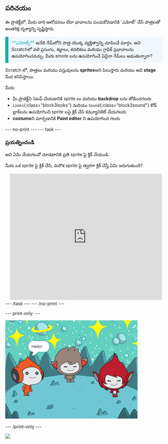 ## పరిచయం

ఈ ప్రాజెక్ట్‌లో, మీరు వారి ఆలోచనలు లేదా భావాలను పంచుకోవడానికి 'ఎమోట్' చేసే పాత్రలతో అంతరిక్ష దృశ్యాన్ని సృష్టిస్తారు.

<p style="border-left: solid; border-width:10px; border-color: #0faeb0; background-color: aliceblue; padding: 10px;">
<span style="color: #0faeb0">**ఎమోట్స్**</span> అనేది గేమ్‌లోని పాత్ర యొక్క వ్యక్తిత్వాన్ని చూపించే మార్గం. అవి Scratchలో వలె ప్రసంగం, శబ్దాలు, కదలికలు మరియు గ్రాఫిక్ ప్రభావాలను ఉపయోగించవచ్చు. మీరు emote లను ఉపయోగించే ఏదైనా గేమ్‌లు ఆడుతున్నారా?
</p>

Scratch లో, పాత్రలు మరియు వస్తువులను **sprites**అని పిలుస్తారు మరియు అవి **stage** మీద కనిపిస్తాయి.

మీరు:
+ మీ ప్రాజెక్ట్‌ని సెటప్ చేయడానికి sprite లు మరియు **backdrop** లను జోడించగలరు
+ `Looks`{:class="block3looks"} మరియు `Sound`{:class="block3sound"} కోడ్ బ్లాక్‌లను ఉపయోగించి sprite లపై క్లిక్ చేసి కమ్యూనికేట్ చేయగలరు
+ **costume**ని మార్చడానికి **Paint editor** ని ఉపయోగించ గలరు

--- no-print --- --- task ---
### ప్రయత్నించండి
<div style="display: flex; flex-wrap: wrap">
<div style="flex-basis: 175px; flex-grow: 1">  
అవి ఏమి చేయగలవో చూడటానికి ప్రతి sprite పై క్లిక్ చేయండి. 

మీరు ఒక sprite పై క్లిక్ చేసి, మరొక sprite పై త్వరగా క్లిక్ చేస్తే ఏమి జరుగుతుంది?
</div>
<div class="scratch-preview" style="margin-left: 15px;">
  <iframe allowtransparency="true" width="485" height="402" src="https://scratch.mit.edu/projects/embed/485673032/?autostart=false" frameborder="0"></iframe>
</div>
</div>
--- /task --- --- /no-print ---

--- print-only ---

![పూర్తయిన ప్రాజెక్ట్.](images/showcase_static.png)

--- /print-only ---

![](https://code.org/api/hour/begin_raspi_space.png)

